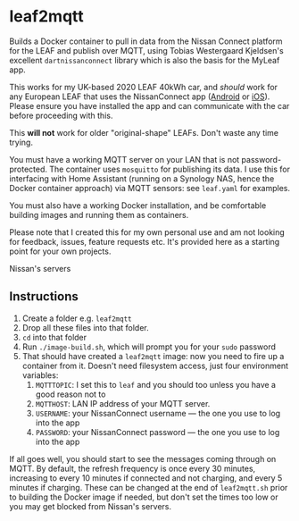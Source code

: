 # leaf2mqtt
Builds a Docker container to pull in data from the Nissan Connect platform for the LEAF and publish over MQTT, using Tobias Westergaard Kjeldsen's excellent `dartnissanconnect` library which is also the basis for the MyLeaf app.

This works for my UK-based 2020 LEAF 40kWh car, and *should* work for any European LEAF that uses the NissanConnect app ([Android](https://play.google.com/store/apps/details?id=eu.nissan.nissanconnect.services&hl=en_GB&gl=US) or [iOS](https://apps.apple.com/gb/app/nissanconnect-services/id1451280347)). Please ensure you have installed the app and can communicate with the car before proceeding with this.

This **will not** work for older "original-shape" LEAFs. Don't waste any time trying.

You must have a working MQTT server on your LAN that is not password-protected. The container uses `mosquitto` for publishing its data. I use this for interfacing with Home Assistant (running on a Synology NAS, hence the Docker container approach) via MQTT sensors: see `leaf.yaml` for examples.

You must also have a working Docker installation, and be comfortable building images and running them as containers.

Please note that I created this for my own personal use and am not looking for feedback, issues, feature requests etc. It's provided here as a starting point for your own projects.

Nissan's servers

## Instructions

1. Create a folder e.g. `leaf2mqtt`
1. Drop all these files into that folder.
1. `cd` into that folder
1. Run `./image-build.sh`, which will prompt you for your `sudo` password
1. That should have created a `leaf2mqtt` image: now you need to fire up a container from it. Doesn't need filesystem access, just four environment variables:
    1. `MQTTTOPIC`: I set this to `leaf` and you should too unless you have a good reason not to
    1. `MQTTHOST`: LAN IP address of your MQTT server.
    1. `USERNAME`: your NissanConnect username — the one you use to log into the app
    1. `PASSWORD`: your NissanConnect password — the one you use to log into the app

If all goes well, you should start to see the messages coming through on MQTT. By default, the refresh frequency is once every 30 minutes, increasing to every 10 minutes if connected and not charging, and every 5 minutes if charging. These can be changed at the end of `leaf2mqtt.sh` prior to building the Docker image if needed, but don't set the times too low or you may get blocked from Nissan's servers.
